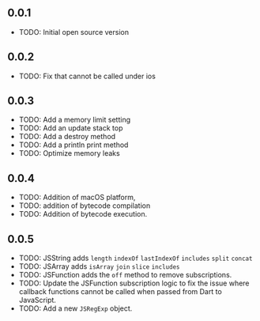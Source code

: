 ## 0.0.1
* TODO: Initial open source version
## 0.0.2
* TODO: Fix that cannot be called under ios
## 0.0.3
* TODO: Add a memory limit setting
* TODO: Add an update stack top
* TODO: Add a destroy method
* TODO: Add a println print method
* TODO: Optimize memory leaks
## 0.0.4
* TODO: Addition of macOS platform, 
* TODO: addition of bytecode compilation
* TODO: Addition of bytecode execution.
## 0.0.5
* TODO: JSString adds `length` `indexOf` `lastIndexOf` `includes` `split` `concat`
* TODO: JSArray adds `isArray` `join` `slice` `includes`
* TODO: JSFunction adds the `off` method to remove subscriptions.
* TODO: Update the JSFunction subscription logic to fix the issue where callback functions cannot be called when passed from Dart to JavaScript.
* TODO: Add a new `JSRegExp` object.
